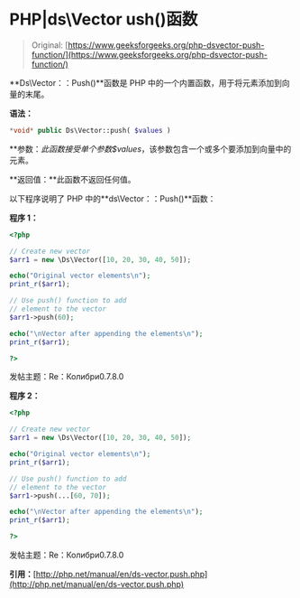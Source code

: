 # PHP|ds\Vector ush()函数

> Original: [https://www.geeksforgeeks.org/php-dsvector-push-function/](https://www.geeksforgeeks.org/php-dsvector-push-function/)

**Ds\Vector：：Push()**函数是 PHP 中的一个内置函数，用于将元素添加到向量的末尾。

**语法：**

```php
*void* public Ds\Vector::push( $values )

```

**参数：**此函数接受单个参数*$values*，该参数包含一个或多个要添加到向量中的元素。

**返回值：**此函数不返回任何值。

以下程序说明了 PHP 中的**ds\Vector：：Push()**函数：

**程序 1：**

```php
<?php

// Create new vector
$arr1 = new \Ds\Vector([10, 20, 30, 40, 50]);

echo("Original vector elements\n");
print_r($arr1);

// Use push() function to add
// element to the vector
$arr1->push(60);

echo("\nVector after appending the elements\n");
print_r($arr1);

?>
```

发帖主题：Re：Колибри0.7.8.0

**程序 2：**

```php
<?php

// Create new vector
$arr1 = new \Ds\Vector([10, 20, 30, 40, 50]);

echo("Original vector elements\n");
print_r($arr1);

// Use push() function to add
// element to the vector
$arr1->push(...[60, 70]);

echo("\nVector after appending the elements\n");
print_r($arr1);

?>
```

发帖主题：Re：Колибри0.7.8.0

**引用：**[http://php.net/manual/en/ds-vector.push.php](http://php.net/manual/en/ds-vector.push.php)